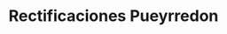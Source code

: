 ---
title: "Rectificaciones Pueyrredon"
url: /san-salvador-de-jujuy/rectificaciones-pueyrredon/
shop: piezas de automóviles
---